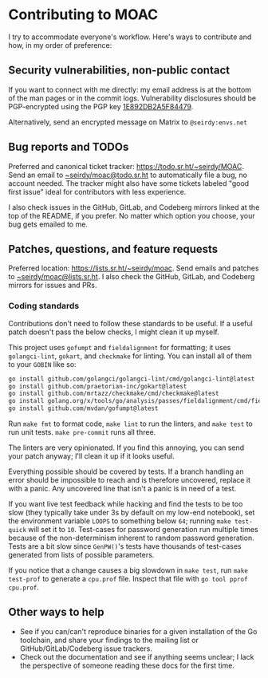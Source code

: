 Contributing to MOAC
====================

I try to accommodate everyone's workflow. Here's ways to contribute and how, in my order of preference:

Security vulnerabilities, non-public contact
--------------------------------------------

If you want to connect with me directly: my email address is at the bottom of the man pages or in the commit logs. Vulnerability disclosures should be PGP-encrypted using the PGP key [1E892DB2A5F84479](https://seirdy.one/publickey.asc).

Alternatively, send an encrypted message on Matrix to `@seirdy:envs.net`

Bug reports and TODOs
---------------------

Preferred and canonical ticket tracker: <https://todo.sr.ht/~seirdy/MOAC>. Send an email to [~seirdy/moac@todo.sr.ht](mailto:~seirdy/MOAC@todo.sr.ht) to automatically file a bug, no account needed. The tracker might also have some tickets labeled "good first issue" ideal for contributors with less experience.

I also check issues in the GitHub, GitLab, and Codeberg mirrors linked at the top of the README, if you prefer. No matter which option you choose, your bug gets emailed to me.

Patches, questions, and feature requests
----------------------------------------

Preferred location: <https://lists.sr.ht/~seirdy/moac>. Send emails and patches to [~seirdy/moac@lists.sr.ht](mailto:~seirdy/moac@lists.sr.ht). I also check the GitHub, GitLab, and Codeberg mirrors for issues and PRs.

### Coding standards

Contributions don't need to follow these standards to be useful. If a useful patch doesn't pass the below checks, I might clean it up myself.

This project uses `gofumpt` and `fieldalignment` for formatting; it uses `golangci-lint`, `gokart`, and `checkmake` for linting. You can install all of them to your `GOBIN` like so:

```sh
go install github.com/golangci/golangci-lint/cmd/golangci-lint@latest
go install github.com/praetorian-inc/gokart@latest
go install github.com/mrtazz/checkmake/cmd/checkmake@latest
go install golang.org/x/tools/go/analysis/passes/fieldalignment/cmd/fieldalignment@latest
go install github.com/mvdan/gofumpt@latest
```

Run `make fmt` to format code, `make lint` to run the linters, and `make test` to run unit tests. `make pre-commit` runs all three.

The linters are very opinionated. If you find this annoying, you can send your patch anyway; I'll clean it up if it looks useful.

Everything possible should be covered by tests. If a branch handling an error should be impossible to reach and is therefore uncovered, replace it with a panic. Any uncovered line that isn't a panic is in need of a test.

If you want live test feedback while hacking and find the tests to be too slow (they typically take under 3s by default on my low-end notebook), set the environment variable `LOOPS` to something below `64`; running `make test-quick` will set it to `10`. Test-cases for password generation run multiple times because of the non-determinism inherent to random password generation. Tests are a bit slow since `GenPW()`'s tests have thousands of test-cases generated from lists of possible parameters.

If you notice that a change causes a big slowdown in `make test`, run `make test-prof` to generate a `cpu.prof` file. Inspect that file with `go tool pprof cpu.prof`.

Other ways to help
------------------

- See if you can/can't reproduce binaries for a given installation of the Go toolchain, and share your findings to the mailing list or GitHub/GitLab/Codeberg issue trackers.
- Check out the documentation and see if anything seems unclear; I lack the perspective of someone reading these docs for the first time.


